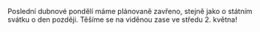 
Poslední dubnové pondělí máme plánovaně zavřeno, stejně jako o státním svátku o den později. Těšíme se na viděnou zase ve středu 2. května!

